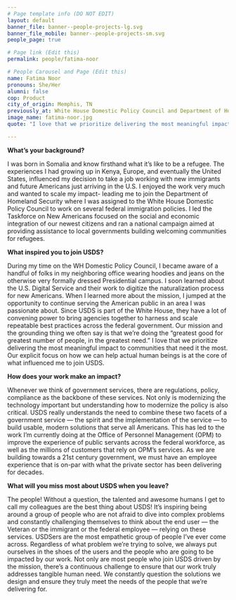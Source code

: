 ```yaml
---
# Page template info (DO NOT EDIT)
layout: default
banner_file: banner--people-projects-lg.svg
banner_file_mobile: banner--people-projects-sm.svg
people_page: true

# Page link (Edit this)
permalink: people/fatima-noor

# People Carousel and Page (Edit this)
name: Fatima Noor
pronouns: She/Her
alumni: false
cop: Product
city_of_origin: Memphis, TN
previously_at: White House Domestic Policy Council and Department of Homeland Security
image_name: fatima-noor.jpg
quote: "I love that we prioritize delivering the most meaningful impact to communities that need it the most."

---
```


**What’s your background?**

I was born in Somalia and know firsthand what it’s like to be a refugee. The experiences I had growing up in Kenya, Europe, and eventually the United States, influenced my decision to take a job working with new immigrants and future Americans just arriving in the U.S.
I enjoyed the work very much and wanted to scale my impact- leading me to join the Department of Homeland Security where I was assigned to the White House Domestic Policy Council to work on several federal immigration policies. I led the Taskforce on New Americans focused on the social and economic integration of our newest citizens and ran a national campaign aimed at providing assistance to local governments building welcoming communities for refugees.

**What inspired you to join USDS?**

During my time on the WH Domestic Policy Council, I became aware of a handful of folks in my neighboring office wearing hoodies and jeans on the otherwise very formally dressed Presidential campus. I soon learned about the U.S. Digital Service and their work to digitize the naturalization process for new Americans.
When I learned more about the mission, I jumped at the opportunity to continue serving the American public in an area I was passionate about.
Since USDS is part of the White House, they have a lot of convening power to bring agencies together to harness and scale repeatable best practices across the federal government.
Our mission and the grounding thing we often say is that we’re doing the “greatest good for greatest number of people, in the greatest need.” I love that we prioritize delivering the most meaningful impact to communities that need it the most. Our explicit focus on how we can help actual human beings is at the core of what influenced me to join USDS.

**How does your work make an impact?**

Whenever we think of government services, there are regulations, policy, compliance as the backbone of these services. Not only is modernizing the technology important but understanding how to modernize the policy is also critical.
USDS really understands the need to combine these two facets of a government service — the spirit and the implementation of the service — to build usable, modern solutions that serve all Americans.
This has led to the work I’m currently doing at the Office of Personnel Management (OPM) to improve the experience of public servants across the federal workforce, as well as the millions of customers that rely on OPM’s services. As we are building towards a 21st century government, we must have an employee experience that is on-par with what the private sector has been delivering for decades.

**What will you miss most about USDS when you leave?**

The people! Without a question, the talented and awesome humans I get to call my colleagues are the best thing about USDS!
It’s inspiring being around a group of people who are not afraid to dive into complex problems and constantly challenging themselves to think about the end user — the Veteran or the immigrant or the federal employee — relying on these services.
USDSers are the most empathetic group of people I’ve ever come across. Regardless of what problem we’re trying to solve, we always put ourselves in the shoes of the users and the people who are going to be impacted by our work.
Not only are most people who join USDS driven by the mission, there’s a continuous challenge to ensure that our work truly addresses tangible human need. We constantly question the solutions we design and ensure they truly meet the needs of the people that we’re delivering for.
